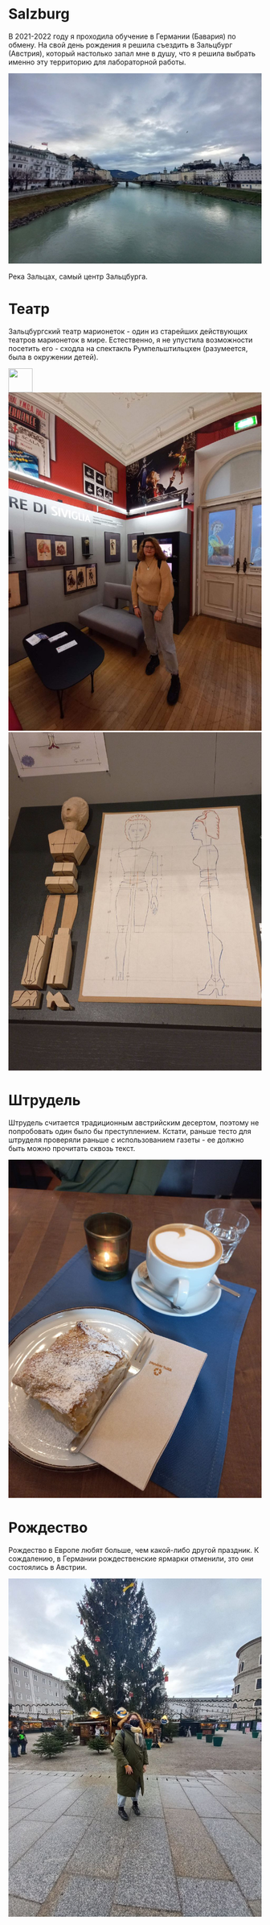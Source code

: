 # Salzburg

В 2021-2022 году я проходила обучение в Германии (Бавария) по обмену. На свой день рождения я решила съездить в Зальцбург (Австрия), который настолько запал мне в душу, что я решила выбрать именно эту территорию для лабораторной работы.

![](photo_13_2024-04-21_22-41-36.jpg)

Река Зальцах, самый центр Зальцбурга.

# Театр
Зальцбургский театр марионеток - один из старейших действующих театров марионеток в мире. Естественно, я не упустила возможности посетить его - сходла на спектакль Румпельштильцхен (разумеется, была в окружении детей).


<a href="url"><img src="![](photo_11_2024-04-21_22-41-36.jpg)" align="left" height="48" width="48" ></a>
![](photo_5_2024-04-21_22-41-36.jpg) ![](photo_12_2024-04-21_22-41-36.jpg)

# Штрудель

Штрудель считается традиционным австрийским десертом, поэтому не попробовать один было бы преступлением. Кстати, раньше тесто для штруделя проверяли раньше с использованием газеты - ее должно быть можно прочитать сквозь текст.

![](photo_10_2024-04-21_22-41-36.jpg)

# Рождество

Рождество в Европе любят больше, чем какой-либо другой праздник. К сождалению, в Германии рождественские ярмарки отменили, зто они состоялись в Австрии.

![](photo_1_2024-04-21_22-41-36.jpg)
